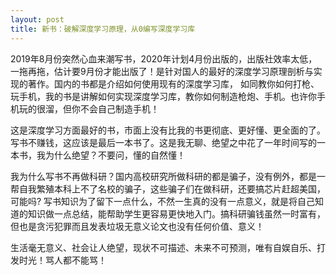 ```yaml
---
layout: post
title: 新书：破解深度学习原理，从0编写深度学习库
---
```


2019年8月份突然心血来潮写书，2020年计划4月份出版的，出版社效率太低，一拖再拖，估计要9月份才能出版了！是针对国人的最好的深度学习原理剖析与实现的著作。国内的书都是介绍如何使用现有的深度学习库，
如同教你如何打枪、玩手机，我的书是讲解如何实现深度学习库，教你如何制造枪炮、手机。也许你手机玩的很溜，但你不会自己制造手机！

这是深度学习方面最好的书，市面上没有比我的书更彻底、更好懂、更全面的了。写书不赚钱，这应该是最后一本书了。这是我无聊、绝望之中花了一年时间写的一本书，我为什么绝望？不要问，懂的自然懂！

我为什么写书不再做科研？国内高校研究所做科研的都是骗子，没有例外，都是一帮自我繁殖本科上不了名校的骗子，这些骗子们在做科研，还要搞芯片赶超美国，可能吗? 写书知识为了留下一点什么，不然一生真的没有一点意义，就是将自己知道的知识做一点总结，能帮助学生更容易更快地入门。搞科研骗钱虽然一时富有，但也是贪污犯罪而且发表垃圾无意义论文也没有任何价值、意义！

生活毫无意义、社会让人绝望，现状不可描述、未来不可预测，唯有自娱自乐、打发时光！骂人都不能骂！

